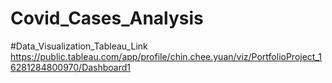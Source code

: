 # Covid_Cases_Analysis
#Data_Visualization_Tableau_Link https://public.tableau.com/app/profile/chin.chee.yuan/viz/PortfolioProject_16281284800970/Dashboard1
